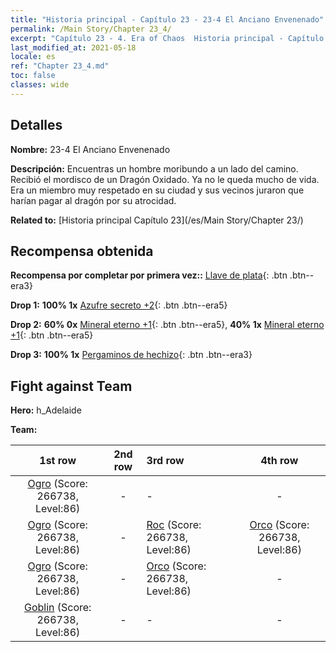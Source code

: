 ```yaml
---
title: "Historia principal - Capítulo 23 - 23-4 El Anciano Envenenado"
permalink: /Main Story/Chapter 23_4/
excerpt: "Capítulo 23 - 4. Era of Chaos  Historia principal - Capítulo 23_4. 23-4 El Anciano Envenenado"
last_modified_at: 2021-05-18
locale: es
ref: "Chapter 23_4.md"
toc: false
classes: wide
---
```


## Detalles

 **Nombre:** 23-4 El Anciano Envenenado

 **Descripción:** Encuentras un hombre moribundo a un lado del camino. Recibió el mordisco de un Dragón Oxidado. Ya no le queda mucho de vida. Era un miembro muy respetado en su ciudad y sus vecinos juraron que harían pagar al dragón por su atrocidad.

 **Related to:** [Historia principal Capítulo 23](/es/Main Story/Chapter 23/)

## Recompensa obtenida

 **Recompensa por completar por primera vez::** [Llave de plata](/ItemsES/con_693/){: .btn .btn--era3}

 **Drop 1:** **100% 1x** [Azufre secreto +2](/ItemsES/mat_78/){: .btn .btn--era5}

 **Drop 2:** **60% 0x** [Mineral eterno +1](/ItemsES/mat_68/){: .btn .btn--era5}, **40% 1x** [Mineral eterno +1](/ItemsES/mat_68/){: .btn .btn--era5}

 **Drop 3:** **100% 1x** [Pergaminos de hechizo](/ItemsES/con_694/){: .btn .btn--era3}


## Fight against Team
 **Hero:** h_Adelaide

 **Team:**


  | 1st row | 2nd row | 3rd row | 4th row |
  |:----:|:----:|:----|:----:|
  | [Ogro](/es/units/Ogre/) (Score: 266738, Level:86)  | - | - | - |
  | [Ogro](/es/units/Ogre/) (Score: 266738, Level:86)  | - | [Roc](/es/units/Roc/) (Score: 266738, Level:86)  | [Orco](/es/units/Orc/) (Score: 266738, Level:86)  |
  | [Ogro](/es/units/Ogre/) (Score: 266738, Level:86)  | - | [Orco](/es/units/Orc/) (Score: 266738, Level:86)  | - |
  | [Goblin](/es/units/Goblin/) (Score: 266738, Level:86)  | - | - | - |


